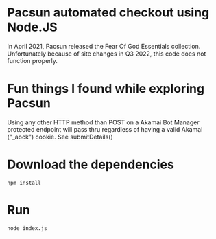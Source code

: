 # Pacsun automated checkout using Node.JS

In April 2021, Pacsun released the Fear Of God Essentials collection.
Unfortunately because of site changes in Q3 2022, this code does not function properly.
 
# Fun things I found while exploring Pacsun

Using any other HTTP method than POST on a Akamai Bot Manager protected endpoint will pass thru regardless of having a valid Akamai ("_abck") cookie. See submitDetails()

# Download the dependencies

`npm install`

# Run

`node index.js`
